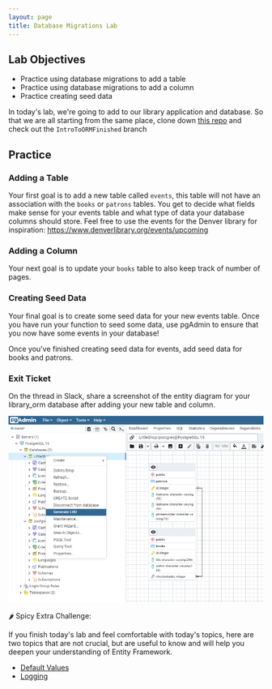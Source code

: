```yaml
---
layout: page
title: Database Migrations Lab
---
```


## Lab Objectives
* Practice using database migrations to add a table
* Practice using database migrations to add a column
* Practice creating seed data

In today's lab, we're going to add to our library application and database. So that we are all starting from the same place, clone down [this repo](https://github.com/turingschool-examples/ORMLibraryStarter) and check out the `IntroToORMFinished` branch

## Practice

### Adding a Table
Your first goal is to add a new table called `events`, this table will not have an association with the `books` or `patrons` tables. You get to decide what fields make sense for your events table and what type of data your database columns should store. Feel free to use the events for the Denver library for inspiration: https://www.denverlibrary.org/events/upcoming

### Adding a Column
Your next goal is to update your `books` table to also keep track of number of pages.

### Creating Seed Data
Your final goal is to create some seed data for your new events table. Once you have run your function to seed some data, use pgAdmin to ensure that you now have some events in your database!

Once you've finished creating seed data for events, add seed data for books and patrons.

### Exit Ticket
On the thread in Slack, share a screenshot of the entity diagram for your library_orm database after adding your new table and column.

<p align='center'>
  <img src='/assets/images/module2/Week2/pgadmin_makeERD.png'>
</p>

🌶️ Spicy Extra Challenge: 

If you finish today's lab and feel comfortable with today's topics, here are two topics that are not crucial, but are useful to know and will help you deepen your understanding of Entity Framework.

* [Default Values](https://learn.microsoft.com/en-us/ef/core/modeling/generated-properties?tabs=data-annotations#default-values)
* [Logging](https://learn.microsoft.com/en-us/ef/core/logging-events-diagnostics/simple-logging)